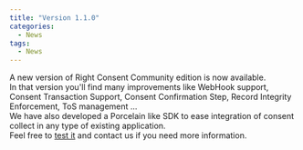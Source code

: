 ```yaml
---
title: "Version 1.1.0"
categories:
  - News
tags:
  - News
---
```


A new version of Right Consent Community edition is now available.  
In that version you'll find many improvements like WebHook support, Consent Transaction Support, Consent Confirmation Step, Record Integrity Enforcement, ToS management ...  
We have also developed a Porcelain like SDK to ease integration of consent collect in any type of existing application.  
Feel free to [test it](https://right-consents.fairandsmart.io/docs/start-server-guide/) and contact us if you need more information.

